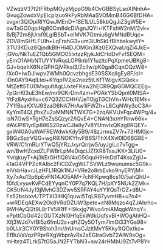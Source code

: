 VZwzzV37t2tFRbpMOyzMjppG9b4OvGBBSyLsoXINnhA=
GvugZowdxVpElcpIzuo9kFyRbMAaSVOMmB46G6BfDHA=
ovgxr3QlDpiRIYQwJMEnD+18E1LUL58kbQgJiZ3gW5E=
owTaGO0qoiHg80Cm8dcDlAgnJQYl+iKTFxhW2nM/2vk=
B/Bj72m8jUrsf9LgIBSbT+elMVK7Gtmiu6gVMNdBUqc=
ZDV8mSHfLFUIh+LqFrahG3+um3iUhSkLfBihbekwytY=
3TU3KDuz8QjndkBlHHi4DJOMGn3Kz0EXQvaUqZi4JkE=
jGVo/NkTuEZ1Qb5GMO05IxtzzRjykJdCHdDvFvfSEQM=
yEmO1AHbNTUYY1vRqsLOP8nb1Y1uzltcPqXpmeUBKg8=
GJ+bqehX6NzGFHGjVRkai3/ZclIw/pK0ga8CqnOQzW8=
/Xc0+IwDJlwpv2WMh0QcvzbhgsE30SSXqlIgEy8F/oI=
IDn0AY9AqILtei+KYqp1V2je2nez5tLKfTWigvXGQek=
MtZeft5TU0MxguItAgLUxteFKsw2hECR9QpGGMQCEEg=
7pGrrKl3uE3hEw/mr9GKrDm4zm+POAkYSbQpnl0MISA=
YtFz8AyxHlu+c67Q3ZCCHHVJeTOjgTGChVn+WHx1EMk=
7Y1fBsaKXVJ93zaO6NA7HrAw1iFWZh+L6CqNWy3oC3A=
KyYmT4QLjfhxZu2aMMNNTWX7G+2zqAKVUvFqc4WPq/4=
isN7GwS+TgH7eZsSQzyr2/lQvE4+CNAN3x/nYRnw66k=
dAVJP81yrEp886S20zwCJIa8y7v8YUmvlxQKzg8RQEY=
gxW40A0uWAFREWdwkKdy5B9/48zJrmsZV7r+73HM0jc=
9BGzSpjrVQG+wgR8lNOKYhvFB6S/ThX4Xvl0lD6BG8E=
VRW/C1rnRLrYTwQ5jYRzJxyrQrrjw5/uyJgiLc7vTgg=
wn/BwHZcxdZLFWBrLpMeDiqciJZfXR8TsaJKK+3LlU0=
Yv/qkuyT+Aj3kErGHfiQ8V4xG5GquH9HnDdT4KsxZgU=
k1aG4VFPZcKAIbc2FiCDZvgWLTSVWLz9wunumsc5G9k=
eIVsbHa+rJLzHFL1RQk1NU+VRe2o8rbEvko9nyERYjM=
Xy7xAu13p6pEvFN14JO5AM+7cNFKpwq8cs10/5ahQhU=
10fdLvyuvKvFCdEYyqnCY0P7q7KQL7H/pXY5NUk2ZMk=
CK5trN4Jy13jMvhG3DZwv5SRFAY4uYYIfQsTrOZ+d8U=
Fs52bslxxvUTPTXl3IHKj1quwi5TqLR87yvmH8+u7o4=
+wRDEqAEXw2Ok8VRdDZUW3pete+eN8Mqzo4qZJAhrho=
9WHAyQl2t9L8rTV5R1fF+I9kxjg7Wvo4miAMqgkWhqY=
xPpttCbGd42cGUTXzNI0HfqEkWdkUqfsvBI+WOgAhHQ=
Xfj3WJd7vfBI5z6fmU2s+qHZQy5OTym7lmOi33YGa98=
b0UJr3CY0Y9Stoh3m//nUmaCJzltMvY5Kky1tQOxtkc=
EfBuVaVqzPRprRXgWbprAvRx2xEGIraGvb72AiW9sOg=
mHtez4TLrkS7tGSaJN2FYTbN3+sw24rHMbU9Zt7vP8Y=
